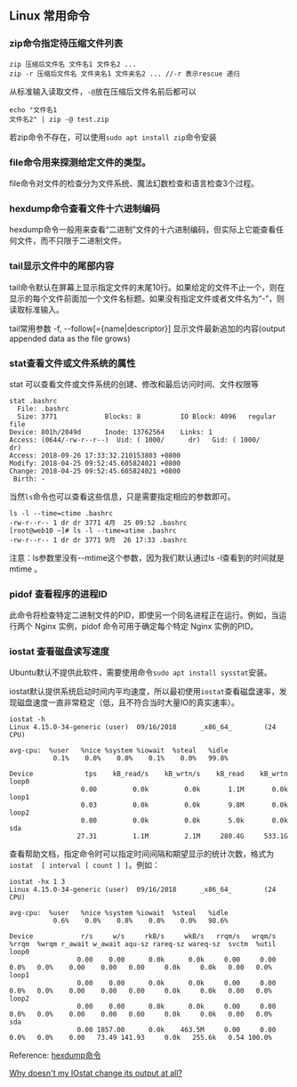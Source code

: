 ## Linux 常用命令

### zip命令指定待压缩文件列表

```
zip 压缩后文件名 文件名1 文件名2 ...
zip -r 压缩后文件名 文件夹名1 文件夹名2 ... //-r 表示rescue 递归
```

从标准输入读取文件，`-@`放在压缩后文件名前后都可以

```
echo "文件名1
文件名2" | zip -@ test.zip
```

若zip命令不存在，可以使用`sudo apt install zip`命令安装


### file命令用来探测给定文件的类型。

file命令对文件的检查分为文件系统、魔法幻数检查和语言检查3个过程。

### hexdump命令查看文件十六进制编码

hexdump命令一般用来查看“二进制”文件的十六进制编码，但实际上它能查看任何文件，而不只限于二进制文件。

### tail显示文件中的尾部内容

tail命令默认在屏幕上显示指定文件的末尾10行。如果给定的文件不止一个，则在显示的每个文件前面加一个文件名标题。如果没有指定文件或者文件名为“-”，则读取标准输入。

tail常用参数 -f, --follow[={name|descriptor}] 显示文件最新追加的内容(output appended data as the file grows)

### stat查看文件或文件系统的属性

stat 可以查看文件或文件系统的创建、修改和最后访问时间、文件权限等

```
stat .bashrc
  File: .bashrc
  Size: 3771            Blocks: 8          IO Block: 4096   regular file
Device: 801h/2049d      Inode: 13762564    Links: 1
Access: (0644/-rw-r--r--)  Uid: ( 1000/      dr)   Gid: ( 1000/      dr)
Access: 2018-09-26 17:33:32.210153803 +0800
Modify: 2018-04-25 09:52:45.605824021 +0800
Change: 2018-04-25 09:52:45.605824021 +0800
 Birth: -
```

当然`ls`命令也可以查看这些信息，只是需要指定相应的参数即可。

```
ls -l --time=ctime .bashrc
-rw-r--r-- 1 dr dr 3771 4月  25 09:52 .bashrc
[root@web10 ~]# ls -l --time=atime .bashrc
-rw-r--r-- 1 dr dr 3771 9月  26 17:33 .bashrc
```

注意：ls参数里没有--mtime这个参数，因为我们默认通过ls -l查看到的时间就是mtime 。

### pidof 查看程序的进程ID

此命令将检查特定二进制文件的PID，即使另一个同名进程正在运行。例如，当运行两个 Nginx 实例，pidof 命令可用于确定每个特定 Nginx 实例的PID。

### iostat 查看磁盘读写速度

Ubuntu默认不提供此软件，需要使用命令`sudo apt install sysstat`安装。

iostat默认提供系统启动时间内平均速度，所以最初使用`iostat`查看磁盘速率，发现磁盘速度一直非常稳定（低，且不符合当时大量IO的真实速率）。

```
iostat -h
Linux 4.15.0-34-generic (user)  09/16/2018      _x86_64_        (24 CPU)

avg-cpu:  %user   %nice %system %iowait  %steal   %idle
           0.1%    0.0%    0.0%    0.1%    0.0%   99.8%

Device             tps    kB_read/s    kB_wrtn/s    kB_read    kB_wrtn
loop0
                  0.00         0.0k         0.0k       1.1M       0.0k
loop1
                  0.03         0.0k         0.0k       9.8M       0.0k
loop2
                  0.00         0.0k         0.0k       5.0k       0.0k
sda
                 27.31         1.1M         2.1M     280.4G     533.1G
```

查看帮助文档，指定命令时可以指定时间间隔和期望显示的统计次数，格式为 `iostat  [ interval [ count ] ]`。例如：

```
iostat -hx 1 3 
Linux 4.15.0-34-generic (user)  09/16/2018      _x86_64_        (24 CPU)

avg-cpu:  %user   %nice %system %iowait  %steal   %idle
           0.6%    0.0%    0.8%    0.0%    0.0%   98.6%

Device            r/s     w/s     rkB/s     wkB/s   rrqm/s   wrqm/s  %rrqm  %wrqm r_await w_await aqu-sz rareq-sz wareq-sz  svctm  %util
loop0
                 0.00    0.00      0.0k      0.0k     0.00     0.00   0.0%   0.0%    0.00    0.00   0.00     0.0k     0.0k   0.00   0.0%
loop1
                 0.00    0.00      0.0k      0.0k     0.00     0.00   0.0%   0.0%    0.00    0.00   0.00     0.0k     0.0k   0.00   0.0%
loop2
                 0.00    0.00      0.0k      0.0k     0.00     0.00   0.0%   0.0%    0.00    0.00   0.00     0.0k     0.0k   0.00   0.0%
sda
                 0.00 1857.00      0.0k    463.5M     0.00     0.00   0.0%   0.0%    0.00   73.49 141.93     0.0k   255.6k   0.54 100.0%
```

Reference: [hexdump命令](http://man.linuxde.net/hexdump)

[Why doesn't my IOstat change its output at all?](https://unix.stackexchange.com/questions/191033/why-doesnt-my-iostat-change-its-output-at-all)
